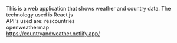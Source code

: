 
This is a web application that shows weather and country data. 
The technology used is React.js<br>
API's used are:
rescountries<br>
openweathermap<br>
https://countryandweather.netlify.app/
